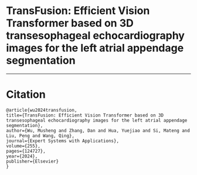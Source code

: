 # TransFusion: Efficient Vision Transformer based on 3D transesophageal echocardiography images for the left atrial appendage segmentation
---

# Citation


```
@article{wu2024transfusion,
title={TransFusion: Efficient Vision Transformer based on 3D transesophageal echocardiography images for the left atrial appendage segmentation},
author={Wu, Musheng and Zhang, Dan and Hua, Yuejiao and Si, Mateng and Liu, Peng and Wang, Qing},
journal={Expert Systems with Applications},
volume={255},
pages={124727},
year={2024},
publisher={Elsevier}
}
```
